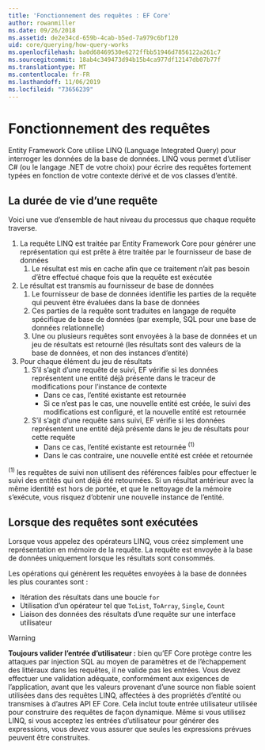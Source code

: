 ```yaml
---
title: 'Fonctionnement des requêtes : EF Core'
author: rowanmiller
ms.date: 09/26/2018
ms.assetid: de2e34cd-659b-4cab-b5ed-7a979c6bf120
uid: core/querying/how-query-works
ms.openlocfilehash: ba0d68469530e6272ffbb51946d7856122a261c7
ms.sourcegitcommit: 18ab4c349473d94b15b4ca977df12147db07b77f
ms.translationtype: MT
ms.contentlocale: fr-FR
ms.lasthandoff: 11/06/2019
ms.locfileid: "73656239"
---
```

# <a name="how-queries-work"></a>Fonctionnement des requêtes

Entity Framework Core utilise LINQ (Language Integrated Query) pour interroger les données de la base de données. LINQ vous permet d’utiliser C# (ou le langage .NET de votre choix) pour écrire des requêtes fortement typées en fonction de votre contexte dérivé et de vos classes d’entité.

## <a name="the-life-of-a-query"></a>La durée de vie d’une requête

Voici une vue d’ensemble de haut niveau du processus que chaque requête traverse.

1. La requête LINQ est traitée par Entity Framework Core pour générer une représentation qui est prête à être traitée par le fournisseur de base de données
   1. Le résultat est mis en cache afin que ce traitement n’ait pas besoin d’être effectué chaque fois que la requête est exécutée
2. Le résultat est transmis au fournisseur de base de données
   1. Le fournisseur de base de données identifie les parties de la requête qui peuvent être évaluées dans la base de données
   2. Ces parties de la requête sont traduites en langage de requête spécifique de base de données (par exemple, SQL pour une base de données relationnelle)
   3. Une ou plusieurs requêtes sont envoyées à la base de données et un jeu de résultats est retourné (les résultats sont des valeurs de la base de données, et non des instances d’entité)
3. Pour chaque élément du jeu de résultats
   1. S’il s’agit d’une requête de suivi, EF vérifie si les données représentent une entité déjà présente dans le traceur de modifications pour l’instance de contexte
      * Dans ce cas, l’entité existante est retournée
      * Si ce n’est pas le cas, une nouvelle entité est créée, le suivi des modifications est configuré, et la nouvelle entité est retournée
   2. S’il s’agit d’une requête sans suivi, EF vérifie si les données représentent une entité déjà présente dans le jeu de résultats pour cette requête
      * Dans ce cas, l’entité existante est retournée <sup>(1)</sup>
      * Dans le cas contraire, une nouvelle entité est créée et retournée

<sup>(1)</sup> les requêtes de suivi non utilisent des références faibles pour effectuer le suivi des entités qui ont déjà été retournées. Si un résultat antérieur avec la même identité est hors de portée, et que le nettoyage de la mémoire s’exécute, vous risquez d’obtenir une nouvelle instance de l’entité.

## <a name="when-queries-are-executed"></a>Lorsque des requêtes sont exécutées

Lorsque vous appelez des opérateurs LINQ, vous créez simplement une représentation en mémoire de la requête. La requête est envoyée à la base de données uniquement lorsque les résultats sont consommés.

Les opérations qui génèrent les requêtes envoyées à la base de données les plus courantes sont :

* Itération des résultats dans une boucle `for`
* Utilisation d’un opérateur tel que `ToList`, `ToArray`, `Single`, `Count`
* Liaison des données des résultats d’une requête sur une interface utilisateur

> [!WARNING]  
> **Toujours valider l’entrée d’utilisateur :** bien qu’EF Core protège contre les attaques par injection SQL au moyen de paramètres et de l’échappement des littéraux dans les requêtes, il ne valide pas les entrées. Vous devez effectuer une validation adéquate, conformément aux exigences de l’application, avant que les valeurs provenant d’une source non fiable soient utilisées dans des requêtes LINQ, affectées à des propriétés d’entité ou transmises à d’autres API EF Core. Cela inclut toute entrée utilisateur utilisée pour construire des requêtes de façon dynamique. Même si vous utilisez LINQ, si vous acceptez les entrées d’utilisateur pour générer des expressions, vous devez vous assurer que seules les expressions prévues peuvent être construites.
